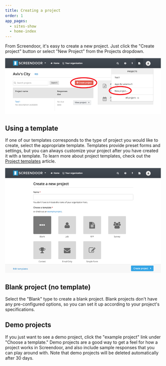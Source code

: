```yaml
---
title: Creating a project
order: 1
app_pages:
  - sites-show
  - home-index
---
```


From Screendoor, it's easy to create a new project. Just click the "Create project" button or select "New Project" from the Projects dropdown.

![create project](../images/create_project2.png)

## Using a template

If one of our templates corresponds to the type of project you would like to create, select the appropriate template. Templates provide preset forms and settings, but you can always customize your project after you have created it with a template. To learn more about project templates, check out the [Project templates](templates.html) article.

![templates](../images/templates.png)

## Blank project (no template)

Select the "Blank" type to create a blank project. Blank projects don't have any pre-configured options, so you can set it up according to your project's specifications.

## Demo projects

If you just want to see a demo project, click the "example project" link under "Choose a template." Demo projects are a good way to get a feel for how a project works in Screendoor, and also include sample responses that you can play around with. Note that demo projects will be deleted automatically after 30 days.

